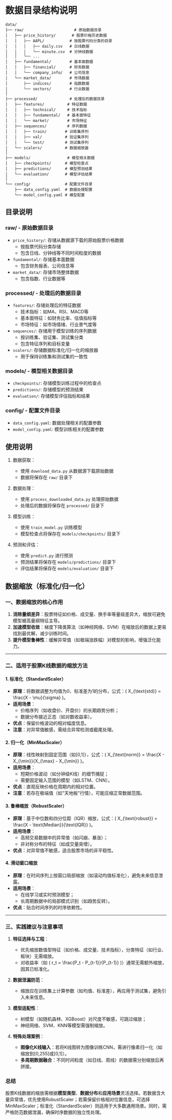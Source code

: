 # 数据目录结构说明

```
data/
├── raw/                      # 原始数据目录
│   ├── price_history/       # 股票价格历史数据
│   │   ├── AAPL/           # 按股票代码分类的目录
│   │   │   ├── daily.csv   # 日线数据
│   │   │   └── minute.csv  # 分钟线数据
│   │   └── ...
│   ├── fundamental/        # 基本面数据
│   │   ├── financial/      # 财务数据
│   │   └── company_info/   # 公司信息
│   └── market_data/        # 市场数据
│       ├── indices/        # 指数数据
│       └── sectors/        # 行业数据
│
├── processed/              # 处理后的数据目录
│   ├── features/          # 特征数据
│   │   ├── technical/     # 技术指标
│   │   ├── fundamental/   # 基本面特征
│   │   └── market/        # 市场特征
│   ├── sequences/         # 序列数据
│   │   ├── train/        # 训练集序列
│   │   ├── val/          # 验证集序列
│   │   └── test/         # 测试集序列
│   └── scalers/          # 数据缩放器
│
├── models/                # 模型相关数据
│   ├── checkpoints/      # 模型检查点
│   ├── predictions/      # 模型预测结果
│   └── evaluation/       # 模型评估结果
│
└── config/               # 配置文件目录
    ├── data_config.yaml  # 数据处理配置
    └── model_config.yaml # 模型配置
```

## 目录说明

### raw/ - 原始数据目录
- `price_history/`: 存储从数据源下载的原始股票价格数据
  - 按股票代码分类存储
  - 包含日线、分钟线等不同时间粒度的数据
- `fundamental/`: 存储基本面数据
  - 包含财务报表、公司信息等
- `market_data/`: 存储市场整体数据
  - 包含指数、行业数据等

### processed/ - 处理后的数据目录
- `features/`: 存储处理后的特征数据
  - 技术指标：如MA、RSI、MACD等
  - 基本面特征：如财务比率、估值指标等
  - 市场特征：如市场情绪、行业景气度等
- `sequences/`: 存储用于模型训练的序列数据
  - 按训练集、验证集、测试集分类
  - 包含特征序列和目标变量
- `scalers/`: 存储数据标准化/归一化的缩放器
  - 用于保持训练集和测试集的一致性

### models/ - 模型相关数据目录
- `checkpoints/`: 存储模型训练过程中的检查点
- `predictions/`: 存储模型的预测结果
- `evaluation/`: 存储模型评估指标和结果

### config/ - 配置文件目录
- `data_config.yaml`: 数据处理相关的配置参数
- `model_config.yaml`: 模型训练相关的配置参数

## 使用说明

1. 数据获取：
   - 使用 `download_data.py` 从数据源下载原始数据
   - 数据将保存在 `raw/` 目录下

2. 数据处理：
   - 使用 `process_downloaded_data.py` 处理原始数据
   - 处理后的数据将保存在 `processed/` 目录下

3. 模型训练：
   - 使用 `train_model.py` 训练模型
   - 模型检查点将保存在 `models/checkpoints/` 目录下

4. 预测和评估：
   - 使用 `predict.py` 进行预测
   - 预测结果将保存在 `models/predictions/` 目录下
   - 评估结果将保存在 `models/evaluation/` 目录下

## 数据缩放（标准化/归一化）

### 一、数据缩放的核心作用
1. **消除量纲差异**：股票特征如价格、成交量、换手率等量级差异大，缩放可避免模型被高量纲特征主导。
2. **加速模型收敛**：梯度下降类算法（如神经网络、SVM）在缩放后的数据上更易找到最优解，减少训练时间。
3. **提升模型鲁棒性**：缓解异常值（如极端涨跌幅）对模型的影响，增强泛化能力。

---

### 二、适用于股票K线数据的缩放方法
#### 1. **标准化（StandardScaler）**
   - **原理**：将数据调整为均值为0、标准差为1的分布，公式：\( X_{\text{std}} = \frac{X - \mu}{\sigma} \)。
   - **适用场景**：  
     - 价格序列（如收盘价、开盘价）的长期趋势分析；  
     - 数据分布接近正态（如对数收益率）。
   - **优点**：保留价格波动的相对幅度信息。  
   - **注意**：对异常值敏感，需结合异常检测或截尾处理。

#### 2. **归一化（MinMaxScaler）**
   - **原理**：线性映射到固定范围（如[0,1]），公式：\( X_{\text{norm}} = \frac{X - X_{\min}}{X_{\max} - X_{\min}} \)。
   - **适用场景**：  
     - 短期价格波动（如分钟级K线）的细节捕捉；  
     - 需要固定输入范围的模型（如LSTM、CNN）。
   - **优点**：直观反映价格在周期内的相对位置。  
   - **注意**：若存在极端值（如"天地板"行情），可能压缩正常数据范围。

#### 3. **鲁棒缩放（RobustScaler）**
   - **原理**：基于中位数和四分位距（IQR）缩放，公式：\( X_{\text{robust}} = \frac{X - \text{Median}}{\text{IQR}} \)。
   - **适用场景**：  
     - 高频交易数据中的异常值（如闪崩、暴涨）；  
     - 非对称分布的特征（如成交量突增）。
   - **优点**：对异常值不敏感，适合股票市场的非平稳性。

#### 4. **滑动窗口缩放**
   - **原理**：在时间序列上按窗口局部缩放（如滚动均值标准化），避免未来信息泄露。
   - **适用场景**：  
     - 在线学习或实时预测模型；  
     - 长周期数据中的局部模式识别（如趋势反转）。
   - **优点**：贴合时间序列的时序依赖性。

---

### 三、实践建议与注意事项
1. **特征选择与工程**：  
   - 优先缩放数值型特征（如价格、成交量、技术指标），分类特征（如行业、板块）无需缩放。  
   - 对收益率（如 \( r_t = \frac{P_t - P_{t-1}}{P_{t-1}} \)）通常无需额外缩放，因其已标准化。

2. **数据泄漏防范**：  
   - 缩放应在训练集上计算参数（如均值、标准差），再应用于测试集，避免引入未来信息。

3. **模型适配性**：  
   - 树模型（如随机森林、XGBoost）对尺度不敏感，可跳过缩放；  
   - 神经网络、SVM、KNN等模型需强制缩放。

4. **特殊处理案例**：  
   - **图像化K线输入**：若将K线图转为图像训练CNN，需进行像素归一化（如缩放到[0,255]或[0,1]）。  
   - **多周期数据融合**：不同时间粒度（如日线、周线）的数据需分别缩放后再拼接。


### 总结
股票K线数据的缩放需根据**模型类型**、**数据分布**和**应用场景**灵活选择。若数据含大量异常值，优先使用RobustScaler；若需保留价格相对位置信息，可选择MinMaxScaler；标准化（StandardScaler）则适用于大多数通用场景。同时，需严格防范数据泄漏，确保时序数据的独立性处理。